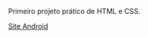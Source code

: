 Primeiro projeto prático de HTML e CSS.

<a href="https://slizst.github.io/Site-Android/Desafio_10_Site_android_(Corrigido)/android.html">Site Android</a>